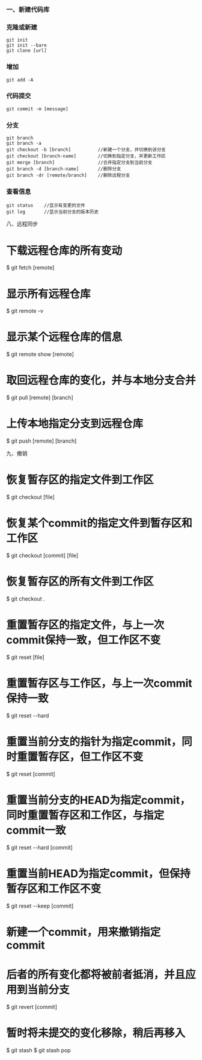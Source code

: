### 一、新建代码库

### 克隆或新建
```shell
git init
git init --bare
git clone [url]
```

### 增加
```shell
git add -A
```

### 代码提交
```shell
git commit -m [message]
```

### 分支
```shell
git branch
git branch -a
git checkout -b [branch]          //新建一个分支，并切换到该分支
git checkout [branch-name]        //切换到指定分支，并更新工作区
git merge [branch]                //合并指定分支到当前分支
git branch -d [branch-name]       //删除分支
git branch -dr [remote/branch]    //删除远程分支
```

### 查看信息
```shell
git status    //显示有变更的文件
git log       //显示当前分支的版本历史
```

八、远程同步

# 下载远程仓库的所有变动
$ git fetch [remote]

# 显示所有远程仓库
$ git remote -v

# 显示某个远程仓库的信息
$ git remote show [remote]

# 取回远程仓库的变化，并与本地分支合并
$ git pull [remote] [branch]

# 上传本地指定分支到远程仓库
$ git push [remote] [branch]

九、撤销

# 恢复暂存区的指定文件到工作区
$ git checkout [file]

# 恢复某个commit的指定文件到暂存区和工作区
$ git checkout [commit] [file]

# 恢复暂存区的所有文件到工作区
$ git checkout .

# 重置暂存区的指定文件，与上一次commit保持一致，但工作区不变
$ git reset [file]

# 重置暂存区与工作区，与上一次commit保持一致
$ git reset --hard

# 重置当前分支的指针为指定commit，同时重置暂存区，但工作区不变
$ git reset [commit]

# 重置当前分支的HEAD为指定commit，同时重置暂存区和工作区，与指定commit一致
$ git reset --hard [commit]

# 重置当前HEAD为指定commit，但保持暂存区和工作区不变
$ git reset --keep [commit]

# 新建一个commit，用来撤销指定commit
# 后者的所有变化都将被前者抵消，并且应用到当前分支
$ git revert [commit]

# 暂时将未提交的变化移除，稍后再移入
$ git stash
$ git stash pop
